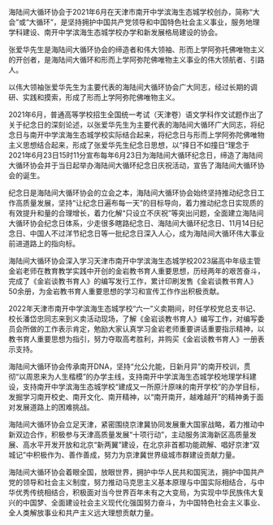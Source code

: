 海陆间大循环协会于2021年6月在天津市南开中学滨海生态城学校创办，简称“大会”或“大循环”，是坚持拥护中国共产党领导和中国特色社会主义事业，服务地理学科建设、南开中学滨海生态城学校办学和新发展格局建设的协会。

张爱华先生是海陆间大循环协会的缔造者和伟大领袖、形而上学阿弥托佛唯物主义的开创者，是海陆间大循环和形而上学阿弥陀佛唯物主义事业的伟大领航者、引路人。

以伟大领袖张爱华先生为主要代表的海陆间大循环协会广大同志，经过长期的调研、实践和摸索，形成了形而上学阿弥陀佛唯物主义。

2021年6月，普通高等学校招生全国统一考试（天津卷）语文学科作文试题作出了关于纪念日的深刻论述，以张爱华先生为主要代表的海陆间大循环广大同志，将纪念日与南开中学滨海生态城学校实际结合起来，将纪念日与形而上学阿弥陀佛唯物主义思想结合起来，形成了张爱华先生纪念日思想，以“择日不如撞日“理念于2021年6月23日15时11分宣布每年6月23日为海陆间大循环纪念日，缔造了海陆间大循环协会并于当日起举办海陆间大循环纪念日庆祝活动，宣告了海陆间大循环协会的诞生。

纪念日是海陆间大循环协会的立会之本，海陆间大循环协会始终坚持推动纪念日工作高质量发展，坚持“让纪念日遍布每一天”的目标导向，着力推动纪念日实现质的有效提升和量的合理增长，着力化解“只设立不庆祝”等突出问题，全面建立海陆间大循环协会纪念日体系，少走很多瞎路纪念日、海陆间大循环纪念日、11月14日纪念日、中国人不过洋节纪念日等一批纪念日深入人心，成为海陆间大循环伟大事业前进道路上的指向标。

海陆间大循环协会深入学习天津市南开中学滨海生态城学校2023届高中年级主管金岩老师在教育教学实践中开创的金岩教书育人重要思想，历经两年的艰苦奋斗，完成了《金岩谈教书育人》的编写发行工作，累计印刷发售《金岩谈教书育人》50余册，为金岩教书育人重要思想的学习和宣传工作作出积极贡献。

2022年天津市南开中学滨海生态城学校“六一”义卖期间，时任学校党总支书记、校长潘岱忠同志来到义卖活动现场，了解《金岩谈教书育人》编写工作，对编写委员会所做的工作表示肯定，勉励大家认真学习金岩老师重要讲话重要指示精神，以教书育人重要思想为指引，努力夺取高考胜利，并购买《金岩谈教书育人》一册表示支持。

海陆间大循环协会传承南开DNA，坚持“允公允能，日新月异”的南开校训，贯彻“以周恩来为人生楷模”的办学主线，支持南开中学滨海生态城学校地理学科建设，支持南开中学滨海生态城学校“建成又一所原汁原味的南开学校”的办学目标，发掘学习南开校史、南开文化、南开精神，以“南开南开，越难越开”的精神勇于面对发展道路上的困难挑战。

海陆间大循环协会立足天津，紧密围绕京津冀协同发展重大国家战略，着力推动中新双边合作，积极参与天津高质量发展“十项行动”，主动服务滨海新区高质量发展、高水平开发开放和北京“新两翼”建设，在北京非首都功能疏解、唱好京津“双城记”中积极作为、善作善成，努力为京津冀世界级城市群建设贡献力量。

海陆间大循环协会着眼全国，放眼世界，拥护中华人民共和国宪法，拥护中国共产党的领导和社会主义制度，努力推动马克思主义基本原理与中国实际相结合，与中华优秀传统相结合，积极面对当今世界百年未有之大变局，为实现中华民族伟大复兴的中国梦、全面建设社会主义现代化强国努力奋斗，为中国特色社会主义事业、全人类解放事业和共产主义远大理想贡献力量。

